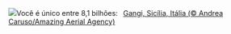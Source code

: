 ![](https://www.bing.com/th?id=OHR.GangiSicily_PT-BR9510016968_UHD.jpg&w=1000)Você é único entre 8,1 bilhões:&nbsp;&ensp;[Gangi, Sicília, Itália (© Andrea Caruso/Amazing Aerial Agency)](https://www.bing.com/th?id=OHR.GangiSicily_PT-BR9510016968_UHD.jpg)
<br><br/>
